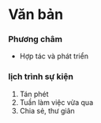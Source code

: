 # Văn bản
### Phương châm
- Hợp tác và phát triển
### lịch trình sự kiện
1. Tán phét
2. Tuần làm việc vừa qua
3. Chia sẻ, thư giãn
